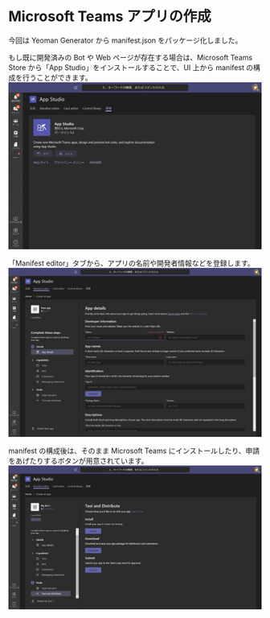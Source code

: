 # Microsoft Teams アプリの作成
今回は Yeoman Generator から manifest.json をパッケージ化しました。

もし既に開発済みの Bot や Web ページが存在する場合は、Microsoft Teams Store から「App Studio」をインストールすることで、UI 上から manifest の構成を行うことができます。
    ![](assets/ex-1.png)

「Manifest editor」タブから、アプリの名前や開発者情報などを登録します。
    ![](assets/ex-2.png)

manifest の構成後は、そのまま Microsoft Teams にインストールしたり、申請をあげたりするボタンが用意されています。
    ![](assets/ex-3.png)

